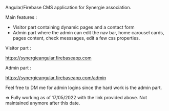 Angular/Firebase CMS application for Synergie association.

Main features : 

- Visitor part containing dynamic pages and a contact form
- Admin part where the admin can edit the nav bar, home carousel cards, pages content, check messsages, edit a few css properties.

Visitor part :

https://synergieangular.firebaseapp.com

Admin part : 

https://synergieangular.firebaseapp.com/admin

Feel free to DM me for admin logins since the hard work is the admin part.

=> Fully working as of 17/05/2022 with the link provided above. Not maintained anymore after this date.



